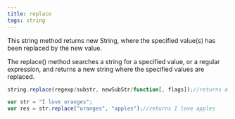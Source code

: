 ```yaml
---
title: replace
tags: string
---
```


This string method returns new String, where the specified value(s) has been replaced by the new value.

The replace() method searches a string for a specified value, or a regular expression, and returns a new string where the specified values are replaced.

```js
string.replace(regexp/substr, newSubStr/function[, flags]);//returns a new changed string
```

```js
var str = "I love oranges";
var res = str.replace("oranges", "apples");//returns I love apples
```
